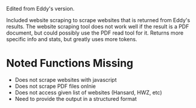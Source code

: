 Edited from Eddy's version. 

Included website scraping to scrape websites that is returned from Eddy's results. The website scraping tool does not work well if the result is a PDF document, but could possibly use the PDF read tool for it.
Returns more specific info and stats, but greatly uses more tokens.

# Noted Functions Missing

- Does not scrape websites with javascript
- Does not scrape PDF files onlnie
- Does not access given list of websites (Hansard, HWZ, etc)
- Need to provide the output in a structured format
